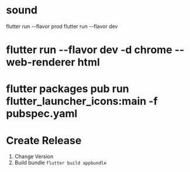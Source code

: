 # sound

flutter run --flavor prod
flutter run --flavor dev

# flutter run --flavor dev -d chrome --web-renderer html
# flutter packages pub run flutter_launcher_icons:main -f pubspec.yaml 


# Create Release
1. Change Version
2. Build bundle `flutter build appbundle`